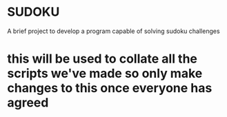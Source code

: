 # SUDOKU
A brief project to develop a program capable of solving sudoku challenges
# this will be used to collate all the scripts we've made so only make changes to this once everyone has agreed
